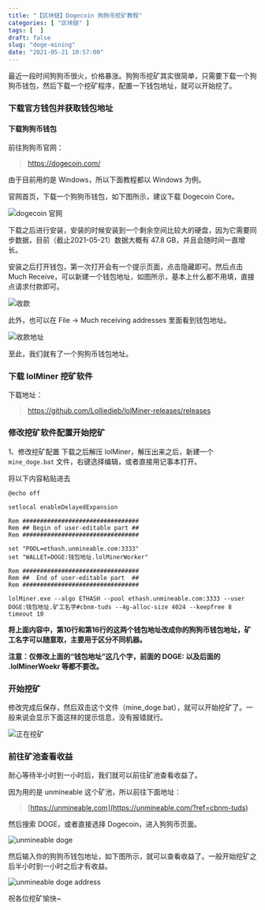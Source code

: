 ```yaml
---
title: "【区块链】Dogecoin 狗狗币挖矿教程"
categories: [ "区块链" ]
tags: [  ]
draft: false
slug: "doge-mining"
date: "2021-05-21 10:57:00"
---
```


最近一段时间狗狗币很火，价格暴涨。狗狗币挖矿其实很简单，只需要下载一个狗狗币钱包，然后下载一个挖矿程序，配置一下钱包地址，就可以开始挖了。

### 下载官方钱包并获取钱包地址

#### 下载狗狗币钱包

前往狗狗币官网：

> https://dogecoin.com/

由于目前用的是 Windows，所以下面教程都以 Windows 为例。

官网首页，下载一个狗狗币钱包，如下图所示，建议下载 Dogecoin Core。

![dogecoin 官网][1]

下载之后进行安装，安装的时候安装到一个剩余空间比较大的硬盘，因为它需要同步数据，目前（截止2021-05-21）数据大概有 47.8 GB，并且会随时间一直增长。

安装之后打开钱包，第一次打开会有一个提示页面，点击隐藏即可。然后点击 Much Receive，可以新建一个钱包地址，如图所示，基本上什么都不用填，直接点请求付款即可。

![收款][2]

此外，也可以在 File -> Much receiving addresses 里面看到钱包地址。

![收款地址][3]

至此，我们就有了一个狗狗币钱包地址。

### 下载 lolMiner 挖矿软件

下载地址：
> https://github.com/Lolliedieb/lolMiner-releases/releases

### 修改挖矿软件配置开始挖矿

1、修改挖矿配置
下载之后解压 lolMiner，解压出来之后，新建一个 `mine_doge.bat` 文件，右键选择编辑，或者直接用记事本打开。

将以下内容粘贴进去

```shell
@echo off
 
setlocal enableDelayedExpansion
 
Rem #################################
Rem ## Begin of user-editable part ##
Rem #################################
 
set "POOL=ethash.unmineable.com:3333"
set "WALLET=DOGE:钱包地址.lolMinerWorker"										
 
Rem #################################
Rem ##  End of user-editable part  ##
Rem #################################
 
lolMiner.exe --algo ETHASH --pool ethash.unmineable.com:3333 --user DOGE:钱包地址.矿工名字#cbnm-tuds --4g-alloc-size 4024 --keepfree 8 
timeout 10
```

**将上面内容中，第10行和第16行的这两个钱包地址改成你的狗狗币钱包地址，矿工名字可以随意取，主要用于区分不同机器。**

**注意：仅修改上面的“钱包地址”这几个字，前面的 DOGE: 以及后面的 .lolMinerWoekr 等都不要改。**

### 开始挖矿
修改完成后保存，然后双击这个文件（mine_doge.bat），就可以开始挖矿了。一般来说会显示下面这样的提示信息，没有报错就行。

![正在挖矿][4]

### 前往矿池查看收益
耐心等待半小时到一小时后，我们就可以前往矿池查看收益了。

因为用的是 unmineable 这个矿池，所以前往下面地址：

> [https://unmineable.com](https://unmineable.com/?ref=cbnm-tuds)

然后搜索 DOGE，或者直接选择 Dogecoin，进入狗狗币页面。

![unmineable doge][5]

然后输入你的狗狗币钱包地址，如下图所示，就可以查看收益了。一般开始挖矿之后半小时到一小时之后才有收益。

![unmineable doge address][6]

祝各位挖矿愉快~


  [1]: https://cdn.rhyland.cn/typecho/2021/05/21/dogecoin.png
  [2]: https://cdn.rhyland.cn/typecho/2021/05/21/receive.png
  [3]: https://cdn.rhyland.cn/typecho/2021/05/21/address.png
  [4]: https://cdn.rhyland.cn/typecho/2021/05/21/mining.png
  [5]: https://cdn.rhyland.cn/typecho/2021/05/21/unmineable-doge.png
  [6]: https://cdn.rhyland.cn/typecho/2021/05/21/unmineable-doge-address.png